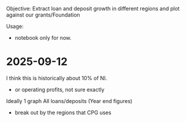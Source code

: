 Objective:
Extract loan and deposit growth in different regions and plot against our grants/Foundation 

Usage:
- notebook only for now.

# 2025-09-12
I think this is historically about 10% of NI.
- or operating profits, not sure exactly

Ideally 1 graph
All loans/deposits (Year end figures)
- break out by the regions that CPG uses


